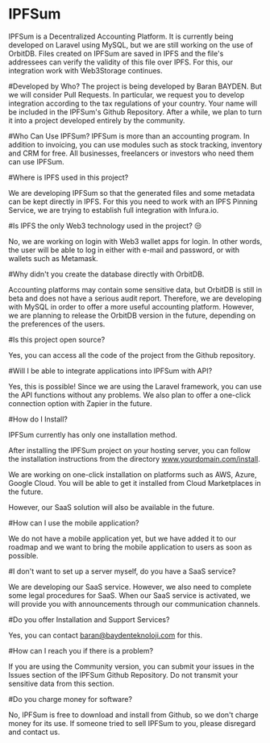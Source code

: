 # IPFSum
IPFSum is a Decentralized Accounting Platform. It is currently being developed on Laravel using MySQL, but we are still working on the use of OrbitDB. Files created on IPFSum are saved in IPFS and the file's addressees can verify the validity of this file over IPFS. For this, our integration work with Web3Storage continues.

#Developed by Who?
The project is being developed by Baran BAYDEN. But we will consider Pull Requests. In particular, we request you to develop integration according to the tax regulations of your country. Your name will be included in the IPFSum's Github Repository. After a while, we plan to turn it into a project developed entirely by the community.

#Who Can Use IPFSum?
IPFSum is more than an accounting program. In addition to invoicing, you can use modules such as stock tracking, inventory and CRM for free. All businesses, freelancers or investors who need them can use IPFSum.

#Where is IPFS used in this project?

We are developing IPFSum so that the generated files and some metadata can be kept directly in IPFS. For this you need to work with an IPFS Pinning Service, we are trying to establish full integration with Infura.io.

#Is IPFS the only Web3 technology used in the project? 😒

No, we are working on login with Web3 wallet apps for login. In other words, the user will be able to log in either with e-mail and password, or with wallets such as Metamask.

#Why didn't you create the database directly with OrbitDB.

Accounting platforms may contain some sensitive data, but OrbitDB is still in beta and does not have a serious audit report. Therefore, we are developing with MySQL in order to offer a more useful accounting platform. However, we are planning to release the OrbitDB version in the future, depending on the preferences of the users.

#Is this project open source?

Yes, you can access all the code of the project from the Github repository.

#Will I be able to integrate applications into IPFSum with API?

Yes, this is possible! Since we are using the Laravel framework, you can use the API functions without any problems. We also plan to offer a one-click connection option with Zapier in the future.

#How do I Install?

IPFSum currently has only one installation method.

After installing the IPFSum project on your hosting server, you can follow the installation instructions from the directory www.yourdomain.com/install.

We are working on one-click installation on platforms such as AWS, Azure, Google Cloud. You will be able to get it installed from Cloud Marketplaces in the future.

However, our SaaS solution will also be available in the future.

#How can I use the mobile application?

We do not have a mobile application yet, but we have added it to our roadmap and we want to bring the mobile application to users as soon as possible.

#I don't want to set up a server myself, do you have a SaaS service?

We are developing our SaaS service. However, we also need to complete some legal procedures for SaaS. When our SaaS service is activated, we will provide you with announcements through our communication channels.

#Do you offer Installation and Support Services?

Yes, you can contact baran@baydenteknoloji.com for this.

#How can I reach you if there is a problem?

If you are using the Community version, you can submit your issues in the Issues section of the IPFSum Github Repository. Do not transmit your sensitive data from this section.

#Do you charge money for software?

No, IPFSum is free to download and install from Github, so we don't charge money for its use. If someone tried to sell IPFSum to you, please disregard and contact us.
